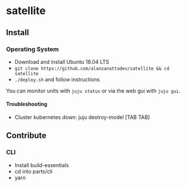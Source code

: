 # satellite

## Install

### Operating System

- Download and install Ubuntu 18.04 LTS
- `git clone https://github.com/alanzanattadev/satellite && cd satellite`
- `./deploy.sh` and follow instructions

You can monitor units with `juju status` or via the web gui with `juju gui`.

#### Troubleshooting

- Cluster kubernetes down: juju destroy-model [TAB TAB]

## Contribute

### CLI

- Install build-essentials
- cd into parts/cli
- yarn
